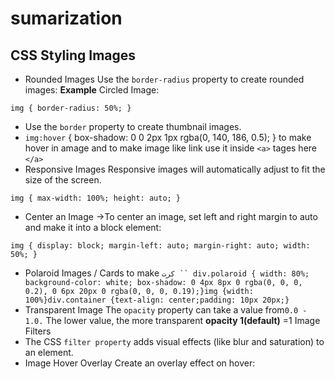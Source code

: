 # sumarization


## CSS Styling Images
* Rounded Images
Use the `border-radius` property to create rounded images:
**Example**
Circled Image:

`img {
  border-radius: 50%;
}`
* Use the `border` property to create thumbnail images.
* `img:hover` {
  box-shadow: 0 0 2px 1px rgba(0, 140, 186, 0.5);
} to make hover in amage and to make image like link use it inside `<a>` tages here `</a>`
* Responsive Images
Responsive images will automatically adjust to fit the size of the screen.

`img {
  max-width: 100%;
  height: auto;
}`
* Center an Image ->To center an image, set left and right margin to auto and make it into a block element:

`img {
  display: block;
  margin-left: auto;
  margin-right: auto;
  width: 50%;
}`
* Polaroid Images / Cards
 to make `كرت `` div.polaroid {
  width: 80%;
  background-color: white;
  box-shadow: 0 4px 8px 0 rgba(0, 0, 0, 0.2), 0 6px 20px 0 rgba(0, 0, 0, 0.19);}img {width: 100%}div.container {text-align: center;padding: 10px 20px;}`
* Transparent Image
The `opacity` property can take a value from`0.0 - 1.0.` The lower value, the more transparent **opacity 1(default)** =1
Image Filters
* The CSS `filter property` adds visual effects (like blur and saturation) to an element.
* Image Hover Overlay
Create an overlay effect on hover:








